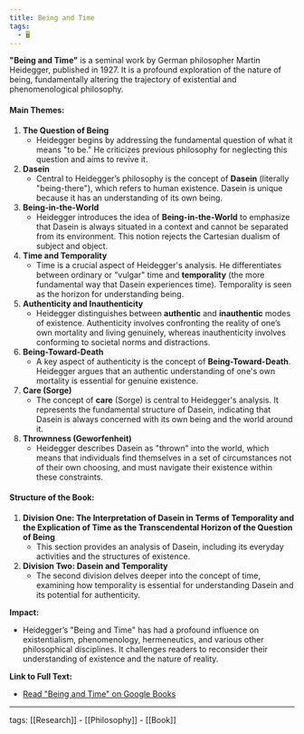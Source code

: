 ```yaml
---
title: Being and Time
tags:
  - 🖥️
---
```


**"Being and Time"** is a seminal work by German philosopher Martin Heidegger, published in 1927. It is a profound exploration of the nature of being, fundamentally altering the trajectory of existential and phenomenological philosophy.  

#### Main Themes:

1. **The Question of Being**
    - Heidegger begins by addressing the fundamental question of what it means "to be." He criticizes previous philosophy for neglecting this question and aims to revive it.
2. **Dasein**
    - Central to Heidegger’s philosophy is the concept of **Dasein** (literally "being-there"), which refers to human existence. Dasein is unique because it has an understanding of its own being.
3. **Being-in-the-World**
    - Heidegger introduces the idea of **Being-in-the-World** to emphasize that Dasein is always situated in a context and cannot be separated from its environment. This notion rejects the Cartesian dualism of subject and object.
4. **Time and Temporality**
    - Time is a crucial aspect of Heidegger's analysis. He differentiates between ordinary or "vulgar" time and **temporality** (the more fundamental way that Dasein experiences time). Temporality is seen as the horizon for understanding being.
5. **Authenticity and Inauthenticity**
    - Heidegger distinguishes between **authentic** and **inauthentic** modes of existence. Authenticity involves confronting the reality of one’s own mortality and living genuinely, whereas inauthenticity involves conforming to societal norms and distractions.
6. **Being-Toward-Death**
    - A key aspect of authenticity is the concept of **Being-Toward-Death**. Heidegger argues that an authentic understanding of one's own mortality is essential for genuine existence.
7. **Care (Sorge)**
    - The concept of **care** (Sorge) is central to Heidegger's analysis. It represents the fundamental structure of Dasein, indicating that Dasein is always concerned with its own being and the world around it.
8. **Thrownness (Geworfenheit)**
    - Heidegger describes Dasein as "thrown" into the world, which means that individuals find themselves in a set of circumstances not of their own choosing, and must navigate their existence within these constraints.

#### Structure of the Book:

1. **Division One: The Interpretation of Dasein in Terms of Temporality and the Explication of Time as the Transcendental Horizon of the Question of Being**
    - This section provides an analysis of Dasein, including its everyday activities and the structures of existence.
2. **Division Two: Dasein and Temporality**
    - The second division delves deeper into the concept of time, examining how temporality is essential for understanding Dasein and its potential for authenticity.

**Impact:**  
- Heidegger’s "Being and Time" has had a profound influence on existentialism, phenomenology, hermeneutics, and various other philosophical disciplines. It challenges readers to reconsider their understanding of existence and the nature of reality.

**Link to Full Text:**  
- [Read "Being and Time" on Google Books](https://books.google.com/books/about/Being_and_Time.html?id=2P-Lc872b1UC)  

---

tags: [[Research]] - [[Philosophy]] - [[Book]]
